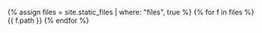{% assign files = site.static_files | where: "files", true %}
{% for f in files %}
  {{ f.path }}
{% endfor %}
